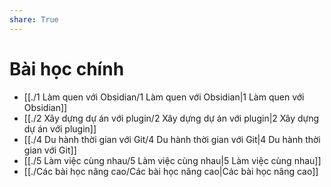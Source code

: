 ```yaml
---  
share: True  
---  
```

# Bài học chính  
- [[./1 Làm quen với Obsidian/1 Làm quen với Obsidian|1 Làm quen với Obsidian]]  
- [[./2 Xây dựng dự án với plugin/2 Xây dựng dự án với plugin|2 Xây dựng dự án với plugin]]  
- [[./4 Du hành thời gian với Git/4 Du hành thời gian với Git|4 Du hành thời gian với Git]]  
- [[./5 Làm việc cùng nhau/5 Làm việc cùng nhau|5 Làm việc cùng nhau]]  
- [[./Các bài học nâng cao/Các bài học nâng cao|Các bài học nâng cao]]  
  
